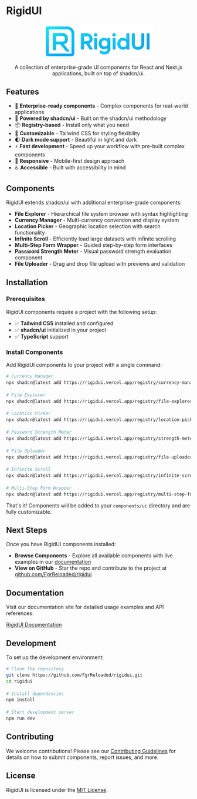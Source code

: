 # RigidUI

<p align="center">
  <img src="public/logo.png" alt="RigidUI Logo" width="300" />
</p>

<p align="center">
  A collection of enterprise-grade UI components for React and Next.js applications, built on top of shadcn/ui.
</p>

## Features

- 🧩 **Enterprise-ready components** - Complex components for real-world applications
- 🔌 **Powered by shadcn/ui** - Built on the shadcn/ui methodology
- 📦 **Registry-based** - Install only what you need
- 🎨 **Customizable** - Tailwind CSS for styling flexibility
- 🌓 **Dark mode support** - Beautiful in light and dark
- ⚡ **Fast development** - Speed up your workflow with pre-built complex components
- 📱 **Responsive** - Mobile-first design approach
- ♿ **Accessible** - Built with accessibility in mind

## Components

RigidUI extends shadcn/ui with additional enterprise-grade components:

- **File Explorer** - Hierarchical file system browser with syntax highlighting
- **Currency Manager** - Multi-currency conversion and display system
- **Location Picker** - Geographic location selection with search functionality
- **Infinite Scroll** - Efficiently load large datasets with infinite scrolling
- **Multi-Step Form Wrapper** - Guided step-by-step form interfaces
- **Password Strength Meter** - Visual password strength evaluation component
- **File Uploader** - Drag and drop file upload with previews and validation

## Installation

### Prerequisites

RigidUI components require a project with the following setup:

- ✅ **Tailwind CSS** installed and configured
- ✅ **shadcn/ui** initialized in your project
- ✅ **TypeScript** support


### Install Components

Add RigidUI components to your project with a single command:

```bash
# Currency Manager
npx shadcn@latest add https://rigidui.vercel.app/registry/currency-manager

# File Explorer
npx shadcn@latest add https://rigidui.vercel.app/registry/file-explorer

# Location Picker
npx shadcn@latest add https://rigidui.vercel.app/registry/location-picker

# Password Strength Meter
npx shadcn@latest add https://rigidui.vercel.app/registry/strength-meter

# File Uploader
npx shadcn@latest add https://rigidui.vercel.app/registry/file-uploader

# Infinite Scroll
npx shadcn@latest add https://rigidui.vercel.app/registry/infinite-scroll

# Multi-Step Form Wrapper
npx shadcn@latest add https://rigidui.vercel.app/registry/multi-step-form-wrapper
```

That's it! Components will be added to your `components/ui` directory and are fully customizable.

## Next Steps

Once you have RigidUI components installed:

- **Browse Components** - Explore all available components with live examples in our [documentation](https://rigidui.vercel.app/docs/components)
- **View on GitHub** - Star the repo and contribute to the project at [github.com/FgrReloaded/rigidui](https://github.com/FgrReloaded/rigidui)

## Documentation

Visit our documentation site for detailed usage examples and API references:

[RigidUI Documentation](https://rigidui.vercel.app/docs)

## Development

To set up the development environment:

```bash
# Clone the repository
git clone https://github.com/FgrReloaded/rigidui.git
cd rigidui

# Install dependencies
npm install

# Start development server
npm run dev
```

## Contributing

We welcome contributions! Please see our [Contributing Guidelines](./CONTRIBUTING.md) for details on how to submit components, report issues, and more.

## License

RigidUI is licensed under the [MIT License](./LICENSE).
